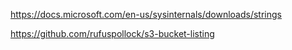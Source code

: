 https://docs.microsoft.com/en-us/sysinternals/downloads/strings

https://github.com/rufuspollock/s3-bucket-listing
